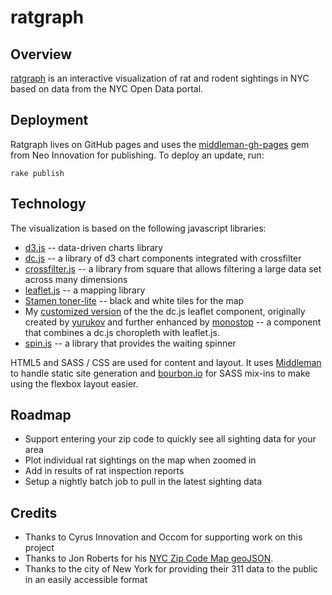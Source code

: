 ratgraph
========

## Overview

[ratgraph](http://ratgraph.nyc) is an interactive visualization of rat and rodent sightings in NYC based on data from the NYC Open Data portal.

## Deployment

Ratgraph lives on GitHub pages and uses the [middleman-gh-pages](https://github.com/neo/middleman-gh-pages) gem from Neo Innovation for publishing.  To deploy an update, run:
```
rake publish
```

## Technology

The visualization is based on the following javascript libraries:
* [d3.js](http://d3js.org/) -- data-driven charts library
* [dc.js](http://dc-js.github.io/dc.js/) -- a library of d3 chart components integrated with crossfilter
* [crossfilter.js](http://square.github.io/crossfilter/) -- a library from square that allows filtering a large data set across many dimensions
* [leaflet.js](http://leafletjs.com/) -- a mapping library
* [Stamen toner-lite](https://github.com/Citytracking/toner) -- black and white tiles for the map
* My [customized version](https://github.com/sbrudz/dc.leaflet.js) of the the dc.js leaflet component, originally created by [yurukov](https://github.com/yurukov/dc.leaflet.js) and further enhanced by [monostop](https://github.com/monostop/dc.leaflet.js) -- a component that combines a dc.js choropleth with leaflet.js.
* [spin.js](http://fgnass.github.io/spin.js/) -- a library that provides the waiting spinner

HTML5 and SASS / CSS are used for content and layout.  It uses [Middleman](http://middlemanapp.com/) to handle static site generation and [bourbon.io](http://bourbon.io/) for SASS mix-ins to make using the flexbox layout easier.

## Roadmap

* Support entering your zip code to quickly see all sighting data for your area
* Plot individual rat sightings on the map when zoomed in
* Add in results of rat inspection reports
* Setup a nightly batch job to pull in the latest sighting data

## Credits
* Thanks to Cyrus Innovation and Occom for supporting work on this project
* Thanks to Jon Roberts for his <a href="https://github.com/jonroberts/d3Mapping">NYC Zip Code Map geoJSON</a>.
* Thanks to the city of New York for providing their 311 data to the public in an easily accessible format
